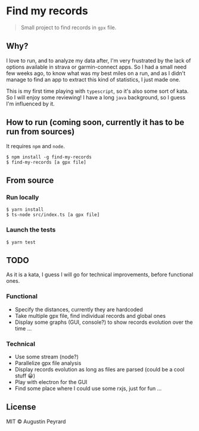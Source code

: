 # Find my records

> Small project to find records in `gpx` file.

## Why?
I love to run, and to analyze my data after,
I'm very frustrated by the lack of options available in strava or garmin-connect apps.
So I had a small need few weeks ago, to know what was my best miles on a run, and as
I didn't manage to find an app to extract this kind of statistics, I just made one.

This is my first time playing with `typescript`, so it's also some sort of kata.
So I will enjoy some reviewing! I have a long `java` background, so I guess I'm influenced by it. 

## How to run (coming soon, currently it has to be run from sources)
It requires `npm` and `node`.
```
$ npm install -g find-my-records
$ find-my-records [a gpx file]
```

## From source

### Run locally
```
$ yarn install
$ ts-node src/index.ts [a gpx file]
```

### Launch the tests
```
$ yarn test
```

## TODO

As it is a kata, I guess I will go for technical improvements, before functional ones.

### Functional
- Specify the distances, currently they are hardcoded
- Take multiple gpx file, find individual records and global ones
- Display some graphs (GUI, console?) to show records evolution over the time
...

### Technical
- Use some stream (node?)
- Parallelize gpx file analysis
- Display records evolution as long as files are parsed (could be a cool stuff 😀)
- Play with electron for the GUI
- Find some place where I could use some rxjs, just for fun
...

## License
MIT © Augustin Peyrard
